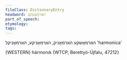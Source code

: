 ```yaml
---
fileClass: DictionaryEntry
headword: האַרמאָשקע
part_of_speech: 
etymology: 
tags: 
---
```

האַרמאָשקע
האַרמאָניק, האַרמאָניקע, האַרמאָניקל
'harmonica'

{WESTERN}
hármonɩk {WTCP, Berettyó-Újfalu, 47212}
